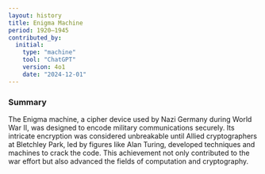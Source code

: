 ```yaml
---
layout: history
title: Enigma Machine
period: 1920–1945
contributed_by:
  initial:
    type: "machine"
    tool: "ChatGPT"
    version: 4o1
    date: "2024-12-01"
---
```


### Summary

The Enigma machine, a cipher device used by Nazi Germany during World War II, was designed to encode military communications securely. Its intricate encryption was considered unbreakable until Allied cryptographers at Bletchley Park, led by figures like Alan Turing, developed techniques and machines to crack the code. This achievement not only contributed to the war effort but also advanced the fields of computation and cryptography.

